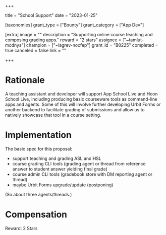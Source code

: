 +++

title = "School Support"
date = "2023-01-25"

[taxonomies]
grant_type = ["Bounty"]
grant_category = ["App Dev"]

[extra]
image = ""
description = "Supporting online course teaching and composing grading apps."
reward = "2 stars"
assignee = ["~tamlut-modnys"]
champion = ["~lagrev-nocfep"]
grant_id = "B0225"
completed = true
canceled = false
link = ""

+++

# Rationale

A teaching assistant and developer will support App School Live and Hoon School
Live, including producing basic courseware tools as command-line apps and agents.
Some of this will involve further developing Urbit Forms or another backend to
facilitate grading of submissions and allow us to natively showcase that tool in
a course setting.

# Implementation

The basic spec for this proposal:

-   support teaching and grading ASL and HSL
-   course grading CLI tools (grading agent or thread from reference answer to student answer yielding final grade)
-   course admin CLI tools (gradebook store with DM reporting agent or thread)
-   maybe Urbit Forms upgrade/update (postponing)

(So about three agents/threads.)

# Compensation
Reward: 2 Stars
